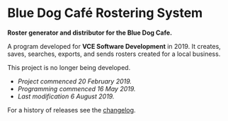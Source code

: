 # Blue Dog Café Rostering System
**Roster generator and distributor for the Blue Dog Cafe.**

A program developed for **VCE Software Development** in 2019.
It creates, saves, searches, exports, and sends rosters created for a local business.

This project is no longer being developed.

- *Project commenced 20 February 2019.*
- *Programming commenced 16 May 2019.*
- *Last modification 6 August 2019.*

For a history of releases see the [changelog](CHANGELOG.md).
